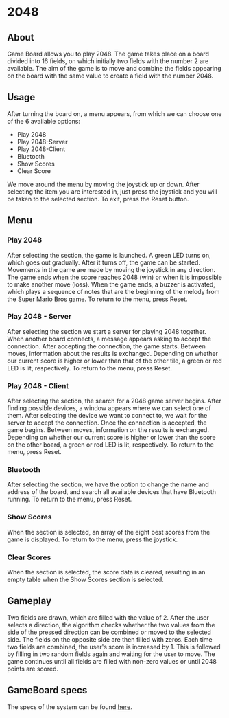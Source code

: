 # 2048
## About

Game Board allows you to play 2048. The game takes place on a board divided into 16 fields, on which initially two fields with the number 2 are available. The aim of the game is to move and combine the fields appearing on the board with the same value to create a field with the number 2048.

## Usage

After turning the board on, a menu appears, from which we can choose one of the 6 available options: 
- Play 2048
- Play 2048-Server
- Play 2048-Client
- Bluetooth
- Show Scores
- Clear Score

We move around the menu by moving the joystick up or down. After selecting the item you are interested in, just press the joystick and you will be taken to the selected section. To exit, press the Reset button.

## Menu

### Play 2048
After selecting the section, the game is launched. A green LED turns on, which goes out gradually. After it turns off, the game can be started. Movements in the game are made by moving the joystick in any direction. The game ends when the score reaches 2048 (win) or when it is impossible to make another move (loss). When the game ends, a buzzer is activated, which plays a sequence of notes that are the beginning of the melody from the Super Mario Bros game. To return to the menu, press Reset.

### Play 2048 - Server
After selecting the section we start a server for playing 2048 together. When another board connects, a message appears asking to accept the connection. After accepting the connection, the game starts. Between moves, information about the results is exchanged. Depending on whether our current score is higher or lower than that of the other tile, a green or red LED is lit, respectively. To return to the menu, press Reset.

### Play 2048 - Client
After selecting the section, the search for a 2048 game server begins. After finding possible devices, a window appears where we can select one of them. After selecting the device we want to connect to, we wait for the server to accept the connection. Once the connection is accepted, the game begins. Between moves, information on the results is exchanged. Depending on whether our current score is higher or lower than the score on the other board, a green or red LED is lit, respectively. To return to the menu, press Reset.

### Bluetooth
After selecting the section, we have the option to change the name and address of the board, and search all available devices that have Bluetooth running. To return to the menu, press Reset. 

### Show Scores
When the section is selected, an array of the eight best scores from the game is displayed. To return to the menu, press the joystick. 

### Clear Scores
When the section is selected, the score data is cleared, resulting in an empty table when the Show Scores section is selected.

## Gameplay
Two fields are drawn, which are filled with the value of 2. After the user selects a direction, the algorithm checks whether the two values from the side of the pressed direction can be combined or moved to the selected side. The fields on the opposite side are then filled with zeros. Each time two fields are combined, the user's score is increased by 1. This is followed by filling in two random fields again and waiting for the user to move. The game continues until all fields are filled with non-zero values or until 2048 points are scored.

## GameBoard specs
The specs of the system can be found [here](https://web.archive.org/web/20061128023501/https://www.embeddedartists.com/products/boards/lpc2104_pro002.php).
